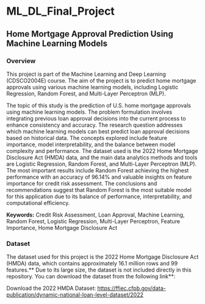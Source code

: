 # **ML_DL_Final_Project**

## **Home Mortgage Approval Prediction Using Machine Learning Models**

### **Overview**

This project is part of the Machine Learning and Deep Learning (CDSCO2004E) course. The aim of the project is to predict home mortgage approvals using various machine learning models, including Logistic Regression, Random Forest, and Multi-Layer Perceptron (MLP). 

The topic of this study is the prediction of U.S. home mortgage approvals using machine learning models. The problem formulation involves integrating previous loan approval decisions into the current process to enhance consistency and accuracy. The research question addresses which machine learning models can best predict loan approval decisions based on historical data. The concepts explored include feature importance, model interpretability, and the balance between model complexity and performance. The dataset used is the 2022 Home Mortgage Disclosure Act (HMDA) data, and the main data analytics methods and tools are Logistic Regression, Random Forest, and Multi-Layer Perceptron (MLP). The most important results include Random Forest achieving the highest performance with an accuracy of 96.14% and valuable insights on feature importance for credit risk assessment. The conclusions and recommendations suggest that Random Forest is the most suitable model for this application due to its balance of performance, interpretability, and computational efficiency.

**Keywords:** Credit Risk Assessment, Loan Approval, Machine Learning, Random Forest, Logistic Regression, Multi-Layer Perceptron, Feature Importance, Home Mortgage Disclosure Act

### **Dataset**

The dataset used for this project is the 2022 Home Mortgage Disclosure Act (HMDA) data, which contains approximately 16.1 million rows and 99 features.** Due to its large size, the dataset is not included directly in this repository. You can download the dataset from the following link**:

Download the 2022 HMDA Dataset:
https://ffiec.cfpb.gov/data-publication/dynamic-national-loan-level-dataset/2022

